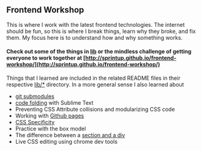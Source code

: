 ## Frontend Workshop

This is where I work with the latest frontend technologies. The internet should be fun, so this is where I break things, learn why they broke, and fix them. My focus here is to understand how and why something works.

#### Check out some of the things in [lib](https://github.com/sprintup/frontend-workshop/tree/master/lib) or the mindless challenge of getting everyone to work together at [http://sprintup.github.io/frontend-workshop/](http://sprintup.github.io/frontend-workshop/)

Things that I learned are included in the related README files in their respective [lib/*](https://github.com/sprintup/frontend-workshop/tree/master/lib) directory. In a more general sense I also learned about 
* [git submodules](https://git-scm.com/docs/git-submodule)
* [code folding](http://wesbos.com/sublime-text-code-folding/) with Sublime Text
* Preventing CSS Attribute collisions and modularizing CSS code
* Working with [Github pages](https://pages.github.com/)
* [CSS Specificity](https://css-tricks.com/specifics-on-css-specificity/)
* Practice with the box model
* The difference between a [section and a div](http://stackoverflow.com/questions/6939864/what-is-the-difference-between-section-and-div)
* Live CSS editing using chrome dev tools